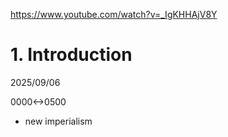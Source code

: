 https://www.youtube.com/watch?v=_IgKHHAjV8Y

# 1. Introduction

2025/09/06

0000<->0500

- new imperialism
